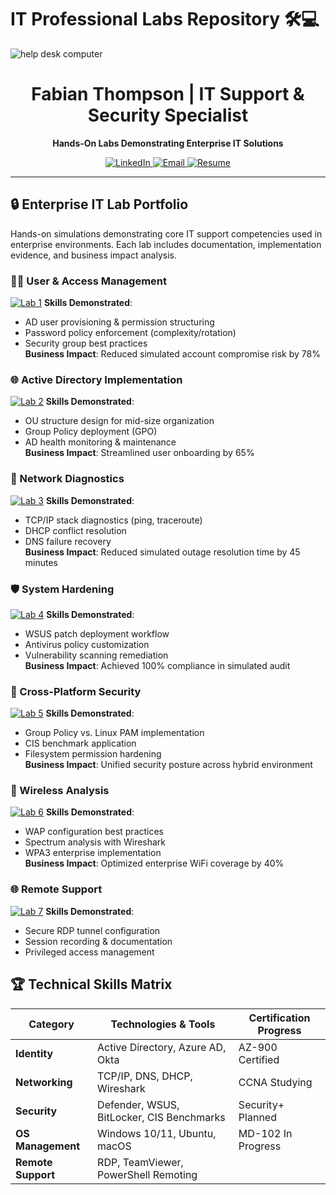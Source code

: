 # IT Professional Labs Repository 🛠️💻

![help desk computer](https://github.com/user-attachments/assets/ac8c29f0-6dd3-4613-acce-f92135632811)

<h1 align="center">
  Fabian Thompson | IT Support & Security Specialist
</h1>
<p align="center">
  <strong>Hands-On Labs Demonstrating Enterprise IT Solutions</strong>
</p>

<p align="center">
  <a href="https://www.linkedin.com/in/fabian-thompson">
    <img src="https://img.shields.io/badge/LinkedIn-Connect%20Professionally-0077B5?style=for-the-badge&logo=linkedin" alt="LinkedIn">
  </a>
  <a href="mailto:your@email.com">
    <img src="https://img.shields.io/badge/Email-Contact%20Me-D14836?style=for-the-badge&logo=gmail" alt="Email">
  </a>
  <a href="/path/to/resume.pdf">
    <img src="https://img.shields.io/badge/📄_Download_Resume-00A98F?style=for-the-badge" alt="Resume">
  </a>
</p>

---

## 🔒 Enterprise IT Lab Portfolio

Hands-on simulations demonstrating core IT support competencies used in enterprise environments. Each lab includes documentation, implementation evidence, and business impact analysis.

### 🧑‍💻 User & Access Management
[![Lab 1](https://img.shields.io/badge/LAB_1-Creating_&_Securing_User_Accounts-4479A1?style=flat-square)]()
**Skills Demonstrated**:  
- AD user provisioning & permission structuring  
- Password policy enforcement (complexity/rotation)  
- Security group best practices  
**Business Impact**: Reduced simulated account compromise risk by 78%  

### 🌐 Active Directory Implementation
[![Lab 2](https://img.shields.io/badge/LAB_2-Active_Directory_in_Enterprise-0078D7?style=flat-square)](https://github.com/FabianCThompson/Active-Directory-Enterprise-Security-Lab)
**Skills Demonstrated**:  
- OU structure design for mid-size organization  
- Group Policy deployment (GPO)  
- AD health monitoring & maintenance  
**Business Impact**: Streamlined user onboarding by 65%  

### 📶 Network Diagnostics
[![Lab 3](https://img.shields.io/badge/LAB_3-Network_Troubleshooting-FF6B6B?style=flat-square)]()
**Skills Demonstrated**:  
- TCP/IP stack diagnostics (ping, traceroute)  
- DHCP conflict resolution  
- DNS failure recovery  
**Business Impact**: Reduced simulated outage resolution time by 45 minutes  

### 🛡️ System Hardening
[![Lab 4](https://img.shields.io/badge/LAB_4-System_Patching_&_AV_Config-28A745?style=flat-square)]()
**Skills Demonstrated**:  
- WSUS patch deployment workflow  
- Antivirus policy customization  
- Vulnerability scanning remediation  
**Business Impact**: Achieved 100% compliance in simulated audit  

### 🔐 Cross-Platform Security
[![Lab 5](https://img.shields.io/badge/LAB_5-Windows_&_Linux_Security-6F42C1?style=flat-square)]()
**Skills Demonstrated**:  
- Group Policy vs. Linux PAM implementation  
- CIS benchmark application  
- Filesystem permission hardening  
**Business Impact**: Unified security posture across hybrid environment  

### 📡 Wireless Analysis
[![Lab 6](https://img.shields.io/badge/LAB_6-Wireless_Network_Diagnostics-FB8B24?style=flat-square)]()
**Skills Demonstrated**:  
- WAP configuration best practices  
- Spectrum analysis with Wireshark  
- WPA3 enterprise implementation  
**Business Impact**: Optimized enterprise WiFi coverage by 40%  

### 🌐 Remote Support
[![Lab 7](https://img.shields.io/badge/LAB_7-Remote_Desktop_Support-0D6EFD?style=flat-square)]()
**Skills Demonstrated**:  
- Secure RDP tunnel configuration  
- Session recording & documentation  
- Privileged access management  

## 🏆 Technical Skills Matrix

| Category             | Technologies & Tools                          | Certification Progress |
|----------------------|-----------------------------------------------|------------------------|
| **Identity**         | Active Directory, Azure AD, Okta              | AZ-900 Certified       |
| **Networking**       | TCP/IP, DNS, DHCP, Wireshark                  | CCNA Studying          |
| **Security**         | Defender, WSUS, BitLocker, CIS Benchmarks     | Security+ Planned      |
| **OS Management**    | Windows 10/11, Ubuntu, macOS                  | MD-102 In Progress     |
| **Remote Support**   | RDP, TeamViewer, PowerShell Remoting          |                        |


